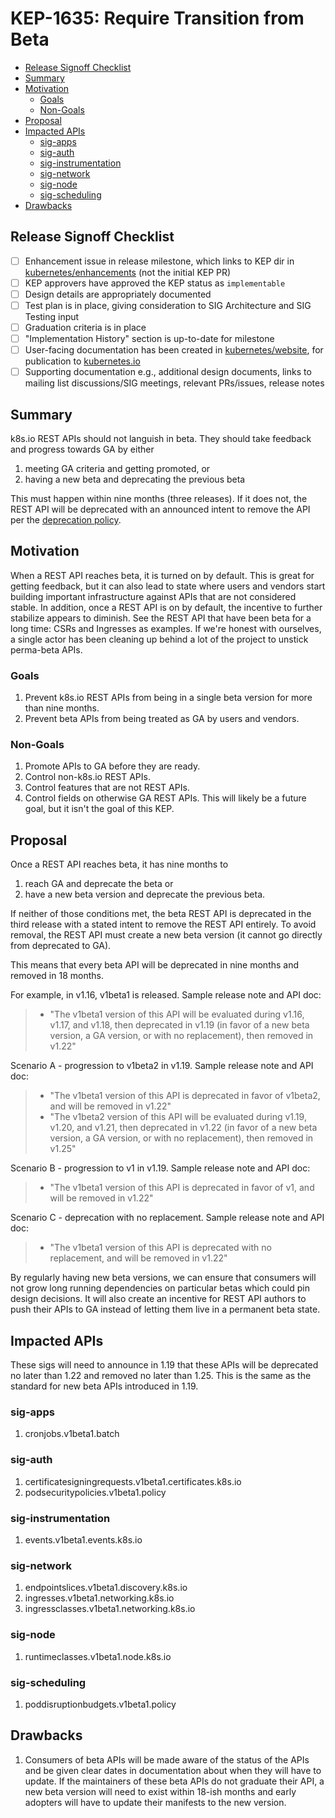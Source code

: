 
# KEP-1635: Require Transition from Beta

<!-- toc -->
- [Release Signoff Checklist](#release-signoff-checklist)
- [Summary](#summary)
- [Motivation](#motivation)
  - [Goals](#goals)
  - [Non-Goals](#non-goals)
- [Proposal](#proposal)
- [Impacted APIs](#impacted-apis)
  - [sig-apps](#sig-apps)
  - [sig-auth](#sig-auth)
  - [sig-instrumentation](#sig-instrumentation)
  - [sig-network](#sig-network)
  - [sig-node](#sig-node)
  - [sig-scheduling](#sig-scheduling)
- [Drawbacks](#drawbacks)
<!-- /toc -->

## Release Signoff Checklist

<!--
**ACTION REQUIRED:** In order to merge code into a release, there must be an
issue in [kubernetes/enhancements] referencing this KEP and targeting a release
milestone **before the [Enhancement Freeze](https://git.k8s.io/sig-release/releases)
of the targeted release**.

For enhancements that make changes to code or processes/procedures in core
Kubernetes i.e., [kubernetes/kubernetes], we require the following Release
Signoff checklist to be completed.

Check these off as they are completed for the Release Team to track. These
checklist items _must_ be updated for the enhancement to be released.
-->

- [ ] Enhancement issue in release milestone, which links to KEP dir in [kubernetes/enhancements] (not the initial KEP PR)
- [ ] KEP approvers have approved the KEP status as `implementable`
- [ ] Design details are appropriately documented
- [ ] Test plan is in place, giving consideration to SIG Architecture and SIG Testing input
- [ ] Graduation criteria is in place
- [ ] "Implementation History" section is up-to-date for milestone
- [ ] User-facing documentation has been created in [kubernetes/website], for publication to [kubernetes.io]
- [ ] Supporting documentation e.g., additional design documents, links to mailing list discussions/SIG meetings, relevant PRs/issues, release notes

<!--
**Note:** This checklist is iterative and should be reviewed and updated every time this enhancement is being considered for a milestone.
-->

[kubernetes.io]: https://kubernetes.io/
[kubernetes/enhancements]: https://git.k8s.io/enhancements
[kubernetes/kubernetes]: https://git.k8s.io/kubernetes
[kubernetes/website]: https://git.k8s.io/website

## Summary

k8s.io REST APIs should not languish in beta.  They should take feedback and progress towards GA by either
1. meeting GA criteria and getting promoted, or
2. having a new beta and deprecating the previous beta
  
This must happen within nine months (three releases).  If it does not,
the REST API will be deprecated with an announced intent to remove the API per the [deprecation policy](https://kubernetes.io/docs/reference/using-api/deprecation-policy/).

## Motivation

When a REST API reaches beta, it is turned on by default.  This is great for getting feedback, but it can also lead to state
where users and vendors start building important infrastructure against APIs that are not considered stable.
In addition, once a REST API is on by default, the incentive to further stabilize appears to diminish.
See the REST API that have been beta for a long time: CSRs and Ingresses as examples.
If we're honest with ourselves, a single actor has been cleaning up behind a lot of the project to unstick perma-beta APIs.

[experience reports]: https://github.com/golang/go/wiki/ExperienceReports

### Goals

1. Prevent k8s.io REST APIs from being in a single beta version for more than nine months.
2. Prevent beta APIs from being treated as GA by users and vendors.

### Non-Goals

1. Promote APIs to GA before they are ready.
2. Control non-k8s.io REST APIs.
3. Control features that are not REST APIs.
4. Control fields on otherwise GA REST APIs.
   This will likely be a future goal, but it isn't the goal of this KEP.

## Proposal

Once a REST API reaches beta, it has nine months to 
1. reach GA and deprecate the beta or 
2. have a new beta version and deprecate the previous beta.

If neither of those conditions met, the beta REST API is deprecated in the third release with a stated intent to remove the REST API entirely.
To avoid removal, the REST API must create a new beta version (it cannot go directly from deprecated to GA).

This means that every beta API will be deprecated in nine months and removed in 18 months.

For example, in v1.16, v1beta1 is released. Sample release note and API doc:
> * "The v1beta1 version of this API will be evaluated during v1.16, v1.17, and v1.18, then deprecated in v1.19 (in favor of a new beta version, a GA version, or with no replacement), then removed in v1.22"

Scenario A - progression to v1beta2 in v1.19. Sample release note and API doc:
> * "The v1beta1 version of this API is deprecated in favor of v1beta2, and will be removed in v1.22"
> * "The v1beta2 version of this API will be evaluated during v1.19, v1.20, and v1.21, then deprecated in v1.22 (in favor of a new beta version, a GA version, or with no replacement), then removed in v1.25"

Scenario B - progression to v1 in v1.19. Sample release note and API doc:
> * "The v1beta1 version of this API is deprecated in favor of v1, and will be removed in v1.22"

Scenario C - deprecation with no replacement. Sample release note and API doc:
> * "The v1beta1 version of this API is deprecated with no replacement, and will be removed in v1.22"

By regularly having new beta versions, we can ensure that consumers will not grow long running dependencies on particular betas which could pin design decisions.
It will also create an incentive for REST API authors to push their APIs to GA instead of letting them live in a permanent beta state.

## Impacted APIs
These sigs will need to announce in 1.19 that these APIs will be deprecated no later than 1.22 and removed no later than 1.25.
This is the same as the standard for new beta APIs introduced in 1.19.

### sig-apps
1. cronjobs.v1beta1.batch

### sig-auth
1. certificatesigningrequests.v1beta1.certificates.k8s.io
2. podsecuritypolicies.v1beta1.policy

### sig-instrumentation
1. events.v1beta1.events.k8s.io

### sig-network
1. endpointslices.v1beta1.discovery.k8s.io
2. ingresses.v1beta1.networking.k8s.io
3. ingressclasses.v1beta1.networking.k8s.io

### sig-node
1. runtimeclasses.v1beta1.node.k8s.io

### sig-scheduling
1. poddisruptionbudgets.v1beta1.policy

## Drawbacks

1. Consumers of beta APIs will be made aware of the status of the APIs and be given clear dates in documentation about
when they will have to update.  If the maintainers of these beta APIs do not graduate their API, a new beta version will
need to exist within 18-ish months and early adopters will have to update their manifests to the new version.  

